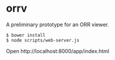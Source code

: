 orrv
====

A preliminary prototype for an ORR viewer.

```
$ bower install
$ node scripts/web-server.js
```

Open http://localhost:8000/app/index.html

